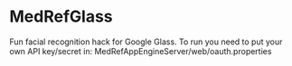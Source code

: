MedRefGlass
===========

Fun facial recognition hack for Google Glass. To run you need to put your own API key/secret in: MedRefAppEngineServer/web/oauth.properties
